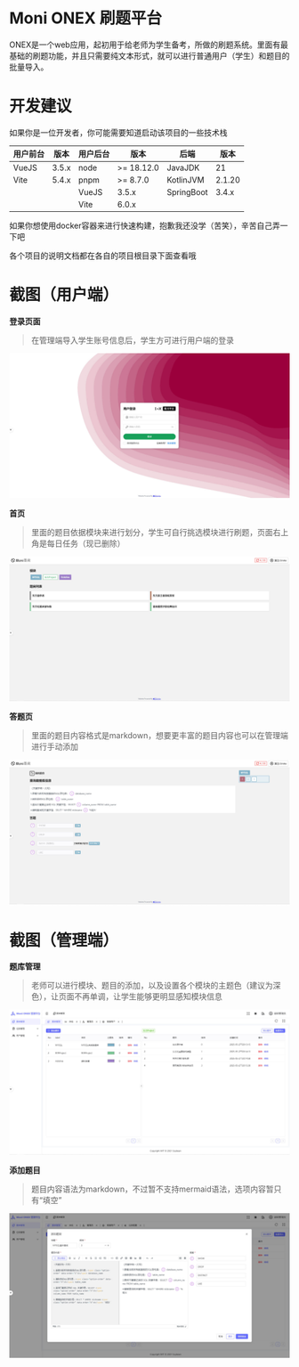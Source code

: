 # Moni ONEX 刷题平台

ONEX是一个web应用，起初用于给老师为学生备考，所做的刷题系统。里面有最基础的刷题功能，并且只需要纯文本形式，就可以进行普通用户（学生）和题目的批量导入。

# 开发建议

如果你是一位开发者，你可能需要知道启动该项目的一些技术栈

| 用户前台 | 版本  | 用户后台 | 版本       | 后端       | 版本   |
| -------- | ----- | -------- | ---------- | ---------- | ------ |
| VueJS    | 3.5.x | node     | >= 18.12.0 | JavaJDK    | 21     |
| Vite     | 5.4.x | pnpm     | >= 8.7.0   | KotlinJVM  | 2.1.20 |
|          |       | VueJS    | 3.5.x      | SpringBoot | 3.4.x  |
|          |       | Vite     | 6.0.x      |            |        |

如果你想使用docker容器来进行快速构建，抱歉我还没学（苦笑），辛苦自己弄一下吧

各个项目的说明文档都在各自的项目根目录下面查看哦


# 截图（用户端）

**登录页面**

> 在管理端导入学生账号信息后，学生方可进行用户端的登录

![](./images/auth-login.jpg)

**首页**

> 里面的题目依据模块来进行划分，学生可自行挑选模块进行刷题，页面右上角是每日任务（现已删除）

![](./images/home.jpg)

**答题页**

> 里面的题目内容格式是markdown，想要更丰富的题目内容也可以在管理端进行手动添加

![](./images/question.jpg)

# 截图（管理端）

**题库管理**

> 老师可以进行模块、题目的添加，以及设置各个模块的主题色（建议为深色），让页面不再单调，让学生能够更明显感知模块信息

![](./images/manager-question.jpg)

**添加题目**

> 题目内容语法为markdown，不过暂不支持mermaid语法，选项内容暂只有“填空”

![](./images/manager-add-question.jpg)
